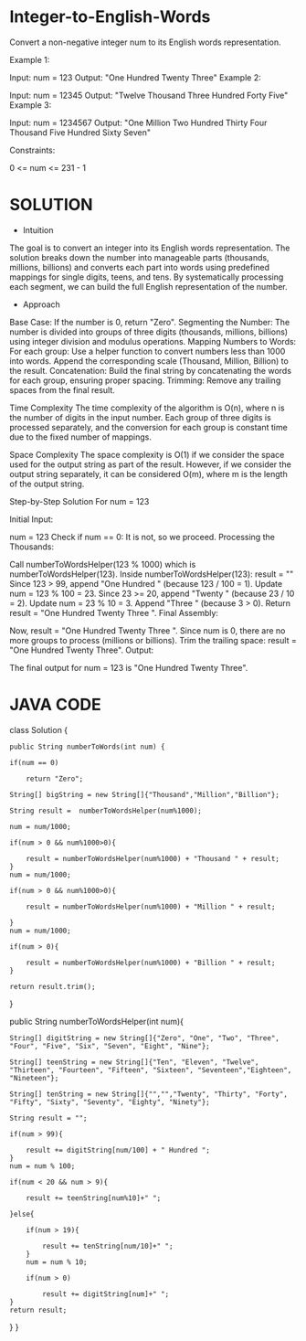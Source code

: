 # Integer-to-English-Words

Convert a non-negative integer num to its English words representation.

Example 1:

Input: num = 123
Output: "One Hundred Twenty Three"
Example 2:

Input: num = 12345
Output: "Twelve Thousand Three Hundred Forty Five"
Example 3:

Input: num = 1234567
Output: "One Million Two Hundred Thirty Four Thousand Five Hundred Sixty Seven"
 

Constraints:

0 <= num <= 231 - 1

# SOLUTION 

* Intuition

The goal is to convert an integer into its English words representation. The solution breaks down the number into manageable parts (thousands, millions, billions) and converts each part into words using predefined mappings for single digits, teens, and tens. By systematically processing each segment, we can build the full English representation of the number.

* Approach
  
Base Case: If the number is 0, return "Zero".
Segmenting the Number: The number is divided into groups of three digits (thousands, millions, billions) using integer division and modulus operations.
Mapping Numbers to Words: For each group:
Use a helper function to convert numbers less than 1000 into words.
Append the corresponding scale (Thousand, Million, Billion) to the result.
Concatenation: Build the final string by concatenating the words for each group, ensuring proper spacing.
Trimming: Remove any trailing spaces from the final result.

Time Complexity
The time complexity of the algorithm is O(n), where n is the number of digits in the input number. Each group of three digits is processed separately, and the conversion for each group is constant time due to the fixed number of mappings.

Space Complexity
The space complexity is O(1) if we consider the space used for the output string as part of the result. However, if we consider the output string separately, it can be considered O(m), where m is the length of the output string.

Step-by-Step Solution
For num = 123

Initial Input:

num = 123
Check if num == 0: It is not, so we proceed.
Processing the Thousands:

Call numberToWordsHelper(123 % 1000) which is numberToWordsHelper(123).
Inside numberToWordsHelper(123):
result = ""
Since 123 > 99, append "One Hundred " (because 123 / 100 = 1).
Update num = 123 % 100 = 23.
Since 23 >= 20, append "Twenty " (because 23 / 10 = 2).
Update num = 23 % 10 = 3.
Append "Three " (because 3 > 0).
Return result = "One Hundred Twenty Three ".
Final Assembly:

Now, result = "One Hundred Twenty Three ".
Since num is 0, there are no more groups to process (millions or billions).
Trim the trailing space: result = "One Hundred Twenty Three".
Output:

The final output for num = 123 is "One Hundred Twenty Three".

# JAVA CODE 

class Solution {

    public String numberToWords(int num) {
    
    if(num == 0)
    
        return "Zero";
        
    String[] bigString = new String[]{"Thousand","Million","Billion"};
    
    String result =  numberToWordsHelper(num%1000);
    
    num = num/1000;
    
    if(num > 0 && num%1000>0){
    
        result = numberToWordsHelper(num%1000) + "Thousand " + result;
    }
    num = num/1000;
    
    if(num > 0 && num%1000>0){
    
        result = numberToWordsHelper(num%1000) + "Million " + result;
        
    }
    num = num/1000;
    
    if(num > 0){
    
        result = numberToWordsHelper(num%1000) + "Billion " + result;
    }
    
    return result.trim();
}

public String numberToWordsHelper(int num){

    String[] digitString = new String[]{"Zero", "One", "Two", "Three", "Four", "Five", "Six", "Seven", "Eight", "Nine"};
    
    String[] teenString = new String[]{"Ten", "Eleven", "Twelve", "Thirteen", "Fourteen", "Fifteen", "Sixteen", "Seventeen","Eighteen", "Nineteen"};
    
    String[] tenString = new String[]{"","","Twenty", "Thirty", "Forty", "Fifty", "Sixty", "Seventy", "Eighty", "Ninety"};
    
    String result = "";
    
    if(num > 99){
    
        result += digitString[num/100] + " Hundred ";
    }
    num = num % 100;
    
    if(num < 20 && num > 9){
    
        result += teenString[num%10]+" ";
        
    }else{
    
        if(num > 19){
        
            result += tenString[num/10]+" ";
        }
        num = num % 10;
        
        if(num > 0)
        
            result += digitString[num]+" ";
    }
    return result;
}
}
